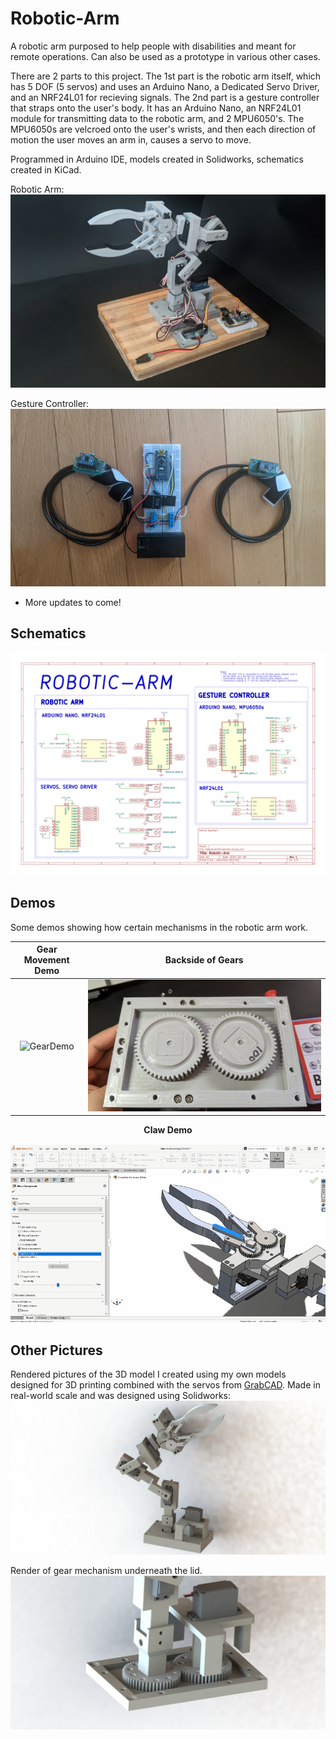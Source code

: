 # Robotic-Arm
A robotic arm purposed to help people with disabilities and meant for remote operations. Can also be used as a prototype in various other cases.

There are 2 parts to this project. The 1st part is the robotic arm itself, which has 5 DOF (5 servos) and uses an Arduino Nano, a Dedicated Servo Driver, and an NRF24L01 for recieving signals. The 2nd part is a gesture controller that straps onto the user's body. It has an Arduino Nano, an NRF24L01 module for transmitting data to the robotic arm, and 2 MPU6050's. The MPU6050s are velcroed onto the user's wrists, and then each direction of motion the user moves an arm in, causes a servo to move.

Programmed in Arduino IDE, models created in Solidworks, schematics created in KiCad.

Robotic Arm:
![RobotArmPic5](./Images/RobotArmPic0.jpg)

Gesture Controller:
![RobotArmPic6](./Images/GesturePic.jpg)

- More updates to come!

## Schematics
![RobotArmSchematic](./Images/RoboticArmSchematic/RoboticArmSchematic.svg)

## Demos
Some demos showing how certain mechanisms in the robotic arm work.

| Gear Movement Demo | Backside of Gears |
| :---: | :---: |
| ![GearDemo](./Images/GearDemo.gif)  | ![BacksideOfGears](./Images/RobotArmPic9.jpg) |

<p align="center">
    <strong>Claw Demo</strong>
</p>

<p align="center">
  <img src="./Images/ClawDemo.gif"/>
</p>

## Other Pictures
Rendered pictures of the 3D model I created using my own models designed for 3D printing combined with the servos from [GrabCAD](https://grabcad.com/library). Made in real-world scale and was designed using Solidworks:
![RobotArmPic5](./Images/RobotArmPic8.JPG)

Render of gear mechanism underneath the lid.
![RobotArmPic5](./Images/RobotArmPic7.JPG)
